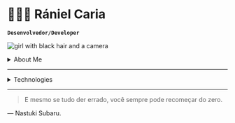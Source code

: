 # 👩🏻‍💻 Rániel Caria

**`Desenvolvedor/Developer`**

<p aligh="left">
<img 
    alt="girl with black hair and a camera" 
    title="main image" 
    src="https://i.pinimg.com/736x/8d/7f/96/8d7f969f4c3860507f2c877c16ac326c.jpg"
/>
</p>
<details>
<summary>About Me</summary>
<p>
PT-BR <br>
Me chamo Rániel, tenho 18 anos e sou natural de São Paulo. Concluí o ensino médio na cidade de Ribeirão Preto em ensino integral. Atualmente, estou cursando Engenharia de Software na Estácio. Sou apaixonado por tecnologia desde criança e até entrar na faculdade, fui totalmente autodidata. Meu linkedIn é:  <a href="https://www.linkedin.com/in/r%C3%A1niel-leandro-c-b12735268/">Rániel Caria</a>.
<br>
EN <br>
Hi! My name is Rániel, i'm 18 years old and was born in the state of São Paulo. I finished my high school in the city of Ribeirão Preto, as a full-time student. Currently, majoring software engineering in the university of Estácio. I have been passionate about technology since I was a child and until i entered college, i was a completely self-taught student. My linkedIn is: <a href="https://www.linkedin.com/in/r%C3%A1niel-leandro-c-b12735268/"> Rániel Caria </a>.

<p align="left">
    <a href="https://github.com/stars/ranielcaria/lists/stargazer">
        <img 
            alt="Total de estrelas" 
            title="Total de estrelas GitHub" 
            src="https://custom-icon-badges.demolab.com/github/stars/ranielcaria?color=55960c&style=for-the-badge&labelColor=488207&logo=star&label=estrelas"
        />
    </a>
      <a href="https://github.com/ranielcaria?tab=followers">
         <img alt="followers" title="Follow me on Github" src="https://custom-icon-badges.demolab.com/github/followers/ranielcaria?color=236ad3&labelColor=1155ba&style=for-the-badge&logo=person-add&label=SEGUIDORES&logoColor=white"/>
      </a>
    </a>
</p>
</details>
</p>

---
<details>
<summary>Technologies</summary>
<h3> 🤖 Languages and Tecnologies </h3>
<p>
<img 
    align="left" 
    alt="HTML"
    title="HTML" 
    width="30px" 
    style="padding-right: 10px;" 
    src="https://cdn.jsdelivr.net/gh/devicons/devicon@latest/icons/html5/html5-original.svg" 
/>
<img 
    align="left" 
    alt="CSS" 
    title="CSS"
    width="30px" 
    style="padding-right: 10px;" 
    src="https://cdn.jsdelivr.net/gh/devicons/devicon@latest/icons/css3/css3-original.svg" 
/>
<img 
    align="left" 
    alt="JavaScript" 
    title="JavaScript"
    width="30px" 
    style="padding-right: 10px;" 
    src="https://cdn.jsdelivr.net/gh/devicons/devicon@latest/icons/javascript/javascript-original.svg" 
/>
<img 
    align="left" 
    alt="TypeScript"
    title="TypeScript" 
    width="30px" 
    style="padding-right: 10px;" 
    src="https://cdn.jsdelivr.net/gh/devicons/devicon@latest/icons/typescript/typescript-original.svg" 
/>
<img 
    align="left" 
    alt="React"
    title="React" 
    width="30px" 
    style="padding-right: 10px;" 
    src="https://cdn.jsdelivr.net/gh/devicons/devicon@latest/icons/react/react-original.svg" 
/>
<img 
    align="left" 
    alt="Next.js" 
    title="Next.js"
    width="30px" 
    style="padding-right: 10px;" 
    src="https://cdn.jsdelivr.net/gh/devicons/devicon@latest/icons/nextjs/nextjs-original.svg" 
/>
<img 
    align="left" 
    alt="Bootstrap"
    title="Bootstrap" 
    width="30px" 
    style="padding-right: 10px;" 
    src="https://cdn.jsdelivr.net/gh/devicons/devicon@latest/icons/bootstrap/bootstrap-original.svg" 
/>
<img 
    align="left" 
    alt="Tailwind" 
    title="Tailwind"
    width="30px" 
    style="padding-right: 10px;" 
    src="https://cdn.jsdelivr.net/gh/devicons/devicon@latest/icons/tailwindcss/tailwindcss-original.svg" 
/>
<img 
    align="left" 
    alt="SASS" 
    title="SASS"
    width="30px" 
    style="padding-right: 10px;" 
    src="https://cdn.jsdelivr.net/gh/devicons/devicon@latest/icons/sass/sass-original.svg" 
/>
<img 
    align="left" 
    alt="PHP" 
    title="PHP"
    width="30px" 
    style="padding-right: 10px;" 
    src="https://cdn.jsdelivr.net/gh/devicons/devicon@latest/icons/php/php-original.svg" 
/>
<img 
    align="left" 
    alt="Laravel" 
    title="Laravel"
    width="30px" 
    style="padding-right: 10px;" 
    src="https://cdn.jsdelivr.net/gh/devicons/devicon@latest/icons/laravel/laravel-original.svg" 
/>
<img 
    align="left" 
    alt="JQuery" 
    title="JQuery"
    width="30px" 
    style="padding-right: 10px;" 
    src="https://cdn.jsdelivr.net/gh/devicons/devicon@latest/icons/jquery/jquery-original.svg" 
/>
<img 
    align="left" 
    alt="Git" 
    title="Git"
    width="30px" 
    style="padding-right: 10px;" 
    src="https://cdn.jsdelivr.net/gh/devicons/devicon@latest/icons/git/git-original.svg" 
/>
<img 
    align="left" 
    alt="Python" 
    title="Python"
    width="30px" 
    style="padding-right: 10px;" 
    src="https://cdn.jsdelivr.net/gh/devicons/devicon@latest/icons/python/python-original.svg" 
/>

<br/>
<br/>

### 📊 Statics

![ranielcaria's GitHub stats](https://github-readme-stats.vercel.app/api?username=ranielcaria&rank_icon=percentile&ring_color=&show_icons=true&theme=dark#&include_all_commits=true&locale=en&)

[![ranielcaria's GitHub stats-Light](https://github-readme-stats.vercel.app/api?username=ranielcaria&show_icons=true&theme=default#gh-light-mode-only)](https://github.com/ranielcaria/github-readme-stats#gh-light-mode-only)

![Top Langs](https://github-readme-stats.vercel.app/api/top-langs/?username=ranielcaria&layout=compact&show_icons=true&theme=dark#&include_all_commits=true&)

</p>
</details>


---
> E mesmo se tudo der errado, você sempre pode recomeçar do zero.

— Nastuki Subaru.
